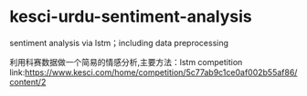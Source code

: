 # kesci-urdu-sentiment-analysis
sentiment analysis via lstm；including data preprocessing  

利用科赛数据做一个简易的情感分析,主要方法：lstm
competition link:https://www.kesci.com/home/competition/5c77ab9c1ce0af002b55af86/content/2  
